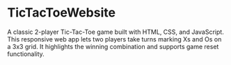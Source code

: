 # TicTacToeWebsite
A classic 2-player Tic-Tac-Toe game built with HTML, CSS, and JavaScript. This responsive web app lets two players take turns marking Xs and Os on a 3x3 grid. It highlights the winning combination and supports game reset functionality.
